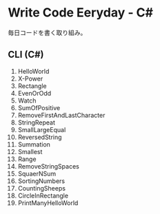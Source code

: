 # Write Code Eeryday - C#
毎日コードを書く取り組み。

## CLI (C#)
1. HelloWorld
2. X-Power
3. Rectangle
4. EvenOrOdd
5. Watch
6. SumOfPositive
7. RemoveFirstAndLastCharacter
8. StringRepeat
9. SmallLargeEqual
10. ReversedString
11. Summation
12. Smallest
13. Range
14. RemoveStringSpaces
15. SquaerNSum
16. SortingNumbers
17. CountingSheeps
18. CircleInRectangle
19. PrintManyHelloWorld